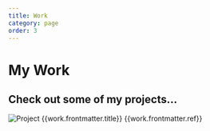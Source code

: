 ```yaml
---
title: Work
category: page
order: 3
---
```

<div>
<h1>
    My
    <span class="text-secondary">Work</span>
</h1>
<h2>
    Check out some of my projects...
</h2>
<div class="projects">
    <div class="item" v-for="work in works">
        <router-link tag="a" :to="work.path">
            <img :src = 'work.frontmatter.img' alt="Project">
        </router-link>
        <router-link tag="a" :to="work.path" class="btn-light">
            <i class="fas fa-eye"></i> {{work.frontmatter.title}} 
        </router-link>
        <a v-if="work.frontmatter.extLink && work.frontmatter.ref" :href="work.frontmatter.extLink" target="_blank" class="btn-dark">
            <i :class="refIcon(work.frontmatter.ref)"></i> {{work.frontmatter.ref}}
        </a>
    </div>    
</div>
</div>

<script>
export default {
  data () {
    return {
      works: []
    }
  },
  mounted() {
    this.works = this.filterWork();
  },
  methods: {
    filterWork() {
      let works = this.$site.pages
      let result = works.filter( work => work.frontmatter.category === 'portfolio')
      return result
    },
    refIcon(ref){
        if(/dribbble/ig.test(ref)){
            return 'fab fa-dribbble'
        }
        else if(/github/ig.test(ref)){
            return 'fab fa-github'
        }
        else if(/behance/ig.test(ref)){
            return 'fab fa-behance'
        }else {
            return ''
        }
    }
  }
}
</script>